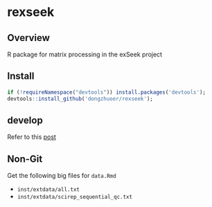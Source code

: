 # rexseek

## Overview

R package for matrix processing in the exSeek project


## Install

```r
if (!requireNamespace("devtools")) install.packages('devtools');
devtools::install_github('dongzhuoer/rexseek');
```

## develop

Refer to this [post](https://dongzhuoer.github.io/_redirects/develop-upon-my-r-package.html)

## Non-Git

Get the following big files for `data.Rmd`

- `inst/extdata/all.txt`
- `inst/extdata/scirep_sequential_qc.txt`

